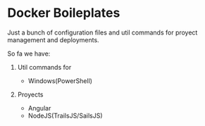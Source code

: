 # Docker Boileplates

Just a bunch of configuration files and util commands for proyect management and deployments.

So fa we have:

1. Util commands for
    - Windows(PowerShell)

2. Proyects
    - Angular
    - NodeJS(TrailsJS/SailsJS)